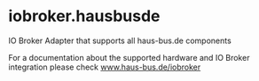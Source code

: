 # iobroker.hausbusde
IO Broker Adapter that supports all haus-bus.de components


For a documentation about the supported hardware and IO Broker integration please check www.haus-bus.de/iobroker
